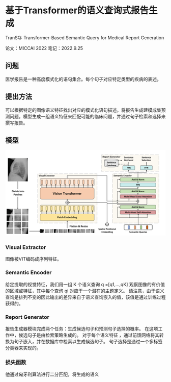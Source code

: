# 基于Transformer的语义查询式报告生成

TranSQ: Transformer-Based Semantic Query for Medical Report Generation

论文：MICCAI 2022          笔记：2022.9.25

## 问题

医学报告是一种高度模式化的语句集合。每个句子对应特定类型的疾病的表述。

## 提出方法

可以根据特定的图像语义特征找出对应的模式化语句描述。将报告生成建模成集预测问题。模型生成一组语义特征来匹配可能的临床问题，并通过句子检索和选择来撰写报告。

## 模型

![image-20220925154546690](../image/image-20220925154546690.png)

### Visual Extractor

图像被VIT编码成序列特征。

### Semantic Encoder

给定提取的视觉特征，我们用一组 K 个语义查询 q =[q1,...,qK] 观察图像的有价值的区域或特征，其中每个查询 qi 对应于一个潜在的主题定义。 请注意，由于语义查询是排列不变的因此输出的差异来自于语义查询嵌入的值，该值是通过训练过程获得的。

### Report Generator

报告生成器模块完成两个任务：生成候选句子和预测句子选择的概率。 在这项工作中，候选句子是由检索策略生成的。 对于每个语义特征 ，通过前馈网络将其转换为句子嵌入，并在数据库中检索以生成候选句子。 句子选择是通过一个多标签分类器来实现的。

### 损失函数

他通过匈牙利算法进行二分匹配，将生成的语义